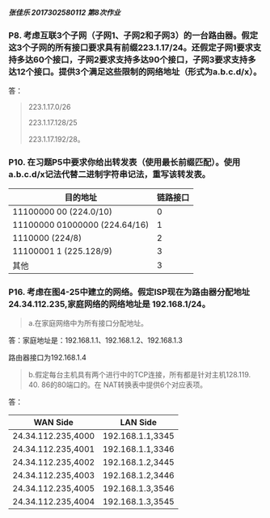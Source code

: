 ##### 张佳乐 2017302580112 第8次作业

### P8. 考虑互联3个子网（子网1、子网2和子网3）的一台路由器。假定这3个子网的所有接口要求具有前缀223.1.17/24。还假定子网1要求支持多达60个接口，子网2要求支持多达90个接口，子网3要求支持多达12个接口。提供3个满足这些限制的网络地址（形式为a.b.c.d/x）。

答：
> 223.1.17.0/26
>
> 223.1.17.128/25
>
> 223.1.17.192/28。

### P10. 在习题P5中要求你给出转发表（使用最长前缀匹配）。使用a.b.c.d/x记法代替二进制字符串记法，重写该转发表。

|目的地址|链路接口|
|---|---|
|11100000 00 (224.0/10)|0|
|11100000 01000000 (224.64/16)|1|
|1110000 (224/8)|2|
|11100001 1 (225.128/9)|3|
|其他|3|

### P16. 考虑在图4-25中建立的网络。假定ISP现在为路由器分配地址24.34.112.235,家庭网络的网络地址是 192.168.1/24。
> a.在家庭网络中为所有接口分配地址。

答：家庭地址是：192.168.1.1、192.168.1.2、192.168.1.3

路由器接⼝为192.168.1.4

> b.假定每台主机具有两个进行中的TCP连接，所有都是针对主机128.119. 40. 86的80端口的。在 NAT转换表中提供6个对应表项。

答：

|WAN Side | LAN Side|
|---|---|
|24.34.112.235,4000 | 192.168.1.1,3345|
|24.34.112.235,4001 | 192.168.1.1,3346|
|24.34.112.235,4002 | 192.168.1.2,3445|
|24.34.112.235,4003 | 192.168.1.2,3446|
|24.34.112.235,4005 | 192.168.1.3,3546|
|24.34.112.235,4004 | 192.168.1.3,3545|
